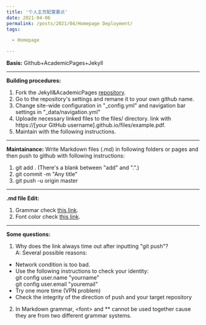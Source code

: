 ```yaml
---
title: '个人主页配置要点'
date: 2021-04-06
permalink: /posts/2021/04/Homepage Deployment/
tags:

  - Homepage

---
```

**Basis:** Github+AcademicPages+Jekyll 

-------

**Building procedures:**

1. Fork the Jekyll&AcademicPages [repository](https://github.com/academicpages/academicpages.github.io).
2. Go to the repository's settings and remane it to your own github name.
3. Change site-wide configuration in "_config.yml" and navigation bar settings in "_data/navigation.yml"
4. Uploade necessary linked files to the files/ directory. link with https://[your GitHub username].github.io/files/example.pdf.
5. Maintain with the following instructions. 

------

**Maintainance:** Write Markdown files (.md) in following folders or pages and then push to github with following instructions:  

1. git add . (There's a blank between "add" and ".".)  
2. git commit -m "Any title"  
3. git push -u origin master

-----------------

**.md file Edit:** 

1. Grammar check [this link](https://blog.csdn.net/qcx321/article/details/53780672).
2. Font color check [this link](https://blog.csdn.net/qq_43732429/article/details/108034518).

----------------------------

**Some questions:**

1. Why does the link always time out after inputting "git push"?  
  A: Several possible reasons:
- Network condition is too bad.  
- Use the following instructions to check your identity:  
git config user.name "yourname"  
git config user.email "youremail"  
- Try one more time (VPN problem)
- Check the integrity of the direction of push and your target repository
2. In Markdown grammar, \<font\> and \*\* cannot be used together cause they are from two different grammar systems.


